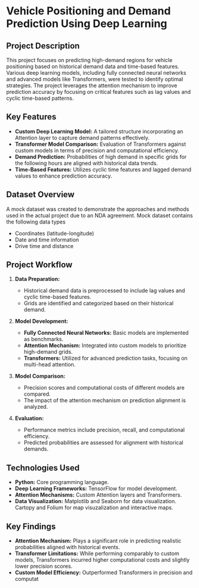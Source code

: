 # Vehicle Positioning and Demand Prediction Using Deep Learning

## Project Description

This project focuses on predicting high-demand regions for vehicle positioning based on historical demand data and time-based features. Various deep learning models, including fully connected neural networks and advanced models like Transformers, were tested to identify optimal strategies. The project leverages the attention mechanism to improve prediction accuracy by focusing on critical features such as lag values and cyclic time-based patterns.

## Key Features

- **Custom Deep Learning Model:** A tailored structure incorporating an Attention layer to capture demand patterns effectively.
- **Transformer Model Comparison:** Evaluation of Transformers against custom models in terms of precision and computational efficiency.
- **Demand Prediction:** Probabilities of high demand in specific grids for the following hours are aligned with historical data trends.
- **Time-Based Features:** Utilizes cyclic time features and lagged demand values to enhance prediction accuracy.

## Dataset Overview
A mock dataset was created to demonstrate the approaches and methods used in the actual project due to an NDA agreement. Mock dataset contains the following data types
- Coordinates (latitude-longitude)
- Date and time information
- Drive time and distance

## Project Workflow

1. **Data Preparation:**
   - Historical demand data is preprocessed to include lag values and cyclic time-based features.
   - Grids are identified and categorized based on their historical demand.

2. **Model Development:**
   - **Fully Connected Neural Networks:** Basic models are implemented as benchmarks.
   - **Attention Mechanism:** Integrated into custom models to prioritize high-demand grids.
   - **Transformers:** Utilized for advanced prediction tasks, focusing on multi-head attention.

3. **Model Comparison:**
   - Precision scores and computational costs of different models are compared.
   - The impact of the attention mechanism on prediction alignment is analyzed.

4. **Evaluation:**
   - Performance metrics include precision, recall, and computational efficiency.
   - Predicted probabilities are assessed for alignment with historical demands.

## Technologies Used

- **Python:** Core programming language.
- **Deep Learning Frameworks:** TensorFlow for model development.
- **Attention Mechanisms:** Custom Attention layers and Transformers.
- **Data Visualization:** Matplotlib and Seaborn for data visualization. Cartopy and Folium for map visuzalization and interactive maps.

## Key Findings

- **Attention Mechanism:** Plays a significant role in predicting realistic probabilities aligned with historical events.
- **Transformer Limitations:** While performing comparably to custom models, Transformers incurred higher computational costs and slightly lower precision scores.
- **Custom Model Efficiency:** Outperformed Transformers in precision and computat
